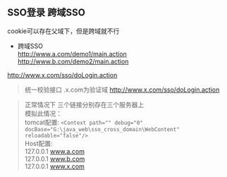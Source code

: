 ## SSO登录 跨域SSO


cookie可以存在父域下，但是跨域就不行    

- 跨域SSO  
http://www.a.com/demo1/main.action   
http://www.b.com/demo2/main.action  

http://www.x.com/sso/doLogin.action   


> 统一校验接口  .x.com为验证域
http://www.x.com/sso/doLogin.action 

> 正常情况下 三个链接分别存在三个服务器上  
模拟此情况：  
tomcat配置: `<Context path="" debug="0" docBase="G:\java_web\sso_cross_domain\WebContent" reloadable="false"/>`  
Host配置:  
127.0.0.1 www.a.com  
127.0.0.1 www.b.com  
127.0.0.1 www.x.com  